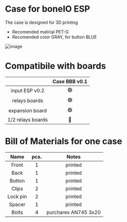 # Case for boneIO ESP
The case is designed for 3D printing
* Recomended matirial PET-G
* Recomended color GRAY, for button BLUE

![image](https://user-images.githubusercontent.com/92312253/168956650-78d6cc87-abe6-4939-a72d-7f4b06a01361.png)

# Compatibile with boards

|  | Case BBB v0.1 |
| :---: | :---: |
| input ESP v0.2   | 🟢 |
| relays boards    | 🟢 |
| expansion board  | 🟢 |
| 1/2 relays boards| 🔴 |

# Bill of Materials for one case
| Name | pcs. | Notes|
| :---: | :---: | :---: |
|Front   | 1     | printed |
| Back  | 1       | printed |
| Button| 1 | printed |
| Clips   | 2       | printed |
| Lock pin   | 2      | printed |
| Spacer | 1 | printed |
| Bolts | 4 | purchares  AN745 3x20 |
